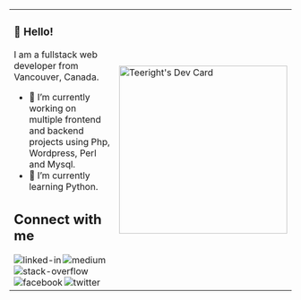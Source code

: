 
<table><tr><td>

### 👋 Hello!
I am a fullstack web developer from Vancouver, Canada.

- 🔭 I’m currently working on multiple frontend and backend projects using Php, Wordpress, Perl and Mysql.
- 🌱 I’m currently learning Python.

## Connect with me
[<img align="left" alt="linked-in" src="https://img.shields.io/badge/linkedin-%230077B5.svg?&style=for-the-badge&logo=linkedin&logoColor=white" />](https://www.linkedin.com/in/traceyhwright/)
[<img align="left" alt="medium" src="https://img.shields.io/badge/medium-%2312100E.svg?&style=for-the-badge&logo=medium&logoColor=white" />](https://medium.com/@traceyh.wright)
[<img align="left" alt="stack-overflow" src="https://img.shields.io/badge/stack%20overflow-FE7A16?logo=stack-overflow&logoColor=white&style=for-the-badge" />](https://stackoverflow.com/users/19223181/tracey-wright)
[<img align="left" alt="facebook" src="https://img.shields.io/badge/facebook-%231877F2.svg?&style=for-the-badge&logo=facebook&logoColor=white" />](https://www.facebook.com/teeright)
[<img align="left" alt="twitter" src="https://img.shields.io/badge/twitter-%231DA1F2.svg?&style=for-the-badge&logo=twitter&logoColor=white" />](https://twitter.com/teeright)
<br>
<br>

</td><td>

<a href="https://app.daily.dev/teewright"><img src="https://api.daily.dev/devcards/f431a96ac4b04d15bf77fea598d53137.png?r=4gc" width="300" alt="Teeright's Dev Card"/></a>
</td></tr></table>

<!-- ## Blog posts -->
<!-- BLOG-POST-LIST:START -->
 
<!-- BLOG-POST-LIST:END -->

<!--
**teeright/teeright** is a ✨ _special_ ✨ repository because its `README.md` (this file) appears on your GitHub profile.

Here are some ideas to get you started:

- 🔭 I’m currently working on ...
- 🌱 I’m currently learning ...
- 👯 I’m looking to collaborate on ...
- 🤔 I’m looking for help with ...
- 💬 Ask me about ...
- 📫 How to reach me: ...
- 😄 Pronouns: ...
- ⚡ Fun fact: ...
-->
